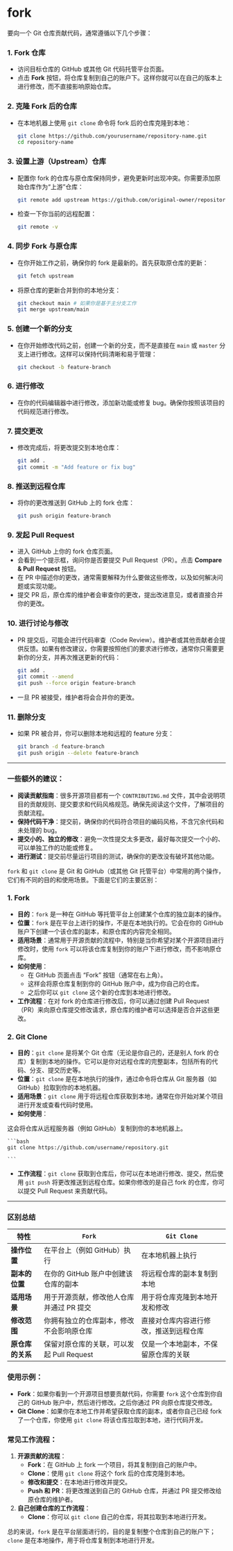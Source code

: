 # fork

要向一个 Git 仓库贡献代码，通常遵循以下几个步骤：

### 1. **Fork 仓库**

- 访问目标仓库的 GitHub 或其他 Git 代码托管平台页面。
- 点击 **Fork** 按钮，将仓库复制到自己的账户下。这样你就可以在自己的版本上进行修改，而不直接影响原始仓库。

### 2. **克隆 Fork 后的仓库**

- 在本地机器上使用 `git clone` 命令将 fork 后的仓库克隆到本地：
    
    ```bash
    git clone https://github.com/yourusername/repository-name.git
    cd repository-name
    ```
    

### 3. **设置上游（Upstream）仓库**

- 配置你 fork 的仓库与原仓库保持同步，避免更新时出现冲突。你需要添加原始仓库作为“上游”仓库：
    
    ```bash
    git remote add upstream https://github.com/original-owner/repository-name.git
    
    ```
    
- 检查一下你当前的远程配置：
    
    ```bash
    git remote -v
    
    ```
    

### 4. **同步 Fork 与原仓库**

- 在你开始工作之前，确保你的 fork 是最新的。首先获取原仓库的更新：
    
    ```bash
    git fetch upstream
    ```
    
- 将原仓库的更新合并到你的本地分支：
    
    ```bash
    git checkout main # 如果你是基于主分支工作
    git merge upstream/main
    ```
    

### 5. **创建一个新的分支**

- 在你开始修改代码之前，创建一个新的分支，而不是直接在 `main` 或 `master` 分支上进行修改。这样可以保持代码清晰和易于管理：
    
    ```bash
    git checkout -b feature-branch
    ```
    

### 6. **进行修改**

- 在你的代码编辑器中进行修改，添加新功能或修复 bug。确保你按照该项目的代码规范进行修改。

### 7. **提交更改**

- 修改完成后，将更改提交到本地仓库：
    
    ```bash
    git add .
    git commit -m "Add feature or fix bug"
    
    ```
    

### 8. **推送到远程仓库**

- 将你的更改推送到 GitHub 上的 fork 仓库：
    
    ```bash
    git push origin feature-branch
    
    ```
    

### 9. **发起 Pull Request**

- 进入 GitHub 上你的 fork 仓库页面。
- 会看到一个提示框，询问你是否要提交 Pull Request（PR）。点击 **Compare & Pull Request** 按钮。
- 在 PR 中描述你的更改，通常需要解释为什么要做这些修改，以及如何解决问题或实现功能。
- 提交 PR 后，原仓库的维护者会审查你的更改，提出改进意见，或者直接合并你的更改。

### 10. **进行讨论与修改**

- PR 提交后，可能会进行代码审查（Code Review）。维护者或其他贡献者会提供反馈。如果有修改建议，你需要按照他们的要求进行修改，通常你只需要更新你的分支，并再次推送更新的代码：
    
    ```bash
    git add .
    git commit --amend
    git push --force origin feature-branch
    
    ```
    
- 一旦 PR 被接受，维护者将会合并你的更改。

### 11. **删除分支**

- 如果 PR 被合并，你可以删除本地和远程的 feature 分支：
    
    ```bash
    git branch -d feature-branch
    git push origin --delete feature-branch
    
    ```
    

---

### 一些额外的建议：

- **阅读贡献指南**：很多开源项目都有一个 `CONTRIBUTING.md` 文件，其中会说明项目的贡献规则、提交要求和代码风格规范。确保先阅读这个文件，了解项目的贡献流程。
- **保持代码干净**：提交前，确保你的代码符合项目的编码风格，不含冗余代码和未处理的 bug。
- **提交小的、独立的修改**：避免一次性提交太多更改，最好每次提交一个小的、可以单独工作的功能或修复。
- **进行测试**：提交前尽量运行项目的测试，确保你的更改没有破坏其他功能。

`fork` 和 `git clone` 是 Git 和 GitHub（或其他 Git 托管平台）中常用的两个操作，它们有不同的目的和使用场景。下面是它们的主要区别：

### 1. **Fork**

- **目的**：`fork` 是一种在 GitHub 等托管平台上创建某个仓库的独立副本的操作。
- **位置**：`fork` 是在平台上进行的操作，不是在本地执行的。它会在你的 GitHub 账户下创建一个该仓库的副本，和原仓库的内容完全相同。
- **适用场景**：通常用于开源贡献的流程中，特别是当你希望对某个开源项目进行修改时，使用 `fork` 可以将该仓库复制到你的账户下进行修改，而不影响原仓库。
- **如何使用**：
    - 在 GitHub 页面点击 “Fork” 按钮（通常在右上角）。
    - 这样会将原仓库复制到你的 GitHub 账户中，成为你自己的仓库。
    - 之后你可以 `git clone` 这个新的仓库到本地进行修改。
- **工作流程**：在对 fork 的仓库进行修改后，你可以通过创建 Pull Request（PR）来向原仓库提交修改请求，原仓库的维护者可以选择是否合并这些更改。

### 2. **Git Clone**

- **目的**：`git clone` 是将某个 Git 仓库（无论是你自己的，还是别人 fork 的仓库）复制到本地的操作。它可以是你对远程仓库的完整副本，包括所有的代码、分支、提交历史等。
- **位置**：`git clone` 是在本地执行的操作，通过命令将仓库从 Git 服务器（如 GitHub）拉取到你的本地机器。
- **适用场景**：`git clone` 用于将远程仓库获取到本地，通常在你开始对某个项目进行开发或查看代码时使用。
- **如何使用**：

这会将仓库从远程服务器（例如 GitHub）复制到你的本地机器上。
    
    ```bash
    git clone https://github.com/username/repository.git
    
    ```
    
- **工作流程**：`git clone` 获取到仓库后，你可以在本地进行修改、提交，然后使用 `git push` 将更改推送到远程仓库。如果你修改的是自己 fork 的仓库，你可以提交 Pull Request 来贡献代码。

---

### **区别总结**

| 特性 | `Fork` | `Git Clone` |
| --- | --- | --- |
| **操作位置** | 在平台上（例如 GitHub）执行 | 在本地机器上执行 |
| **副本的位置** | 在你的 GitHub 账户中创建该仓库的副本 | 将远程仓库的副本复制到本地 |
| **适用场景** | 用于开源贡献，修改他人仓库并通过 PR 提交 | 用于将仓库克隆到本地开发和修改 |
| **修改范围** | 你拥有独立的仓库副本，修改不会影响原仓库 | 直接对仓库内容进行修改，推送到远程仓库 |
| **原仓库的关系** | 保留对原仓库的关联，可以发起 Pull Request | 仅是一个本地副本，不保留原仓库的关联 |

### 使用示例：

- **Fork**：如果你看到一个开源项目想要贡献代码，你需要 `fork` 这个仓库到你自己的 GitHub 账户中，然后进行修改。之后你通过 PR 向原仓库提交修改。
- **Git Clone**：如果你在本地工作并希望获取仓库的副本，或者你自己已经 fork 了一个仓库，你使用 `git clone` 将该仓库拉取到本地，进行代码开发。

### 常见工作流程：

1. **开源贡献的流程**：
    - **Fork**：在 GitHub 上 fork 一个项目，将其复制到自己的账户中。
    - **Clone**：使用 `git clone` 将这个 fork 后的仓库克隆到本地。
    - **修改和提交**：在本地进行修改并提交。
    - **Push 和 PR**：将更改推送到自己的 GitHub 仓库，并通过 PR 提交修改给原仓库的维护者。
2. **自己创建仓库的工作流程**：
    - **Clone**：你可以 `git clone` 自己的仓库，将其拉取到本地进行开发。

总的来说，`fork` 是在平台层面进行的，目的是复制整个仓库到自己的账户下；`clone` 是在本地操作，用于将仓库复制到本地进行开发。